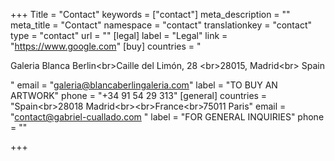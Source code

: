+++
Title = "Contact"
keywords = ["contact"]
meta_description = ""
meta_title = "Contact"
namespace = "contact"
translationkey = "contact"
type = "contact"
url = ""
[legal]
label = "Legal"
link = "https://www.google.com"
[buy]
countries = "<p>Galeria Blanca Berlin&lt;br&gt;Caille del Limón, 28 &lt;br&gt;28015, Madrid&lt;br&gt; Spain</p>"
email = "galeria@blancaberlingaleria.com"
label = "TO BUY AN ARTWORK"
phone = "+34 91 54 29 313"
[general]
countries = "Spain&lt;br&gt;28018 Madrid&lt;br&gt;&lt;br&gt;France&lt;br&gt;75011 Paris"
email = "contact@gabriel-cuallado.com "
label = "FOR GENERAL INQUIRIES"
phone = ""

+++